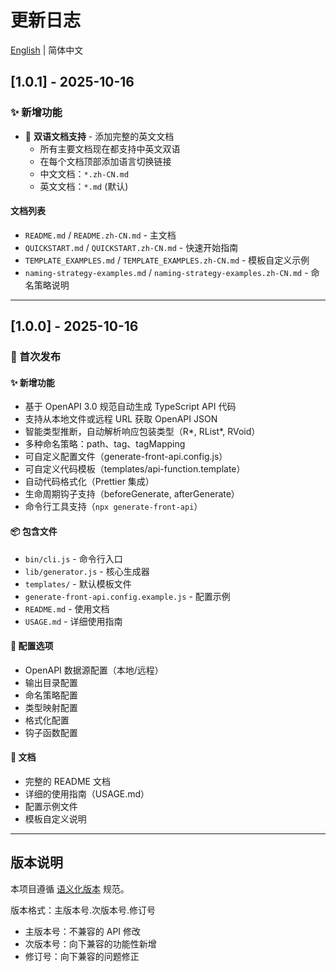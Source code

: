 # 更新日志

[English](./CHANGELOG.md) | 简体中文

## [1.0.1] - 2025-10-16

### ✨ 新增功能

- 📖 **双语文档支持** - 添加完整的英文文档
  - 所有主要文档现在都支持中英文双语
  - 在每个文档顶部添加语言切换链接
  - 中文文档：`*.zh-CN.md`
  - 英文文档：`*.md` (默认)

#### 文档列表

- `README.md` / `README.zh-CN.md` - 主文档
- `QUICKSTART.md` / `QUICKSTART.zh-CN.md` - 快速开始指南
- `TEMPLATE_EXAMPLES.md` / `TEMPLATE_EXAMPLES.zh-CN.md` - 模板自定义示例
- `naming-strategy-examples.md` / `naming-strategy-examples.zh-CN.md` - 命名策略说明

---

## [1.0.0] - 2025-10-16

### 🎉 首次发布

#### ✨ 新增功能

- 基于 OpenAPI 3.0 规范自动生成 TypeScript API 代码
- 支持从本地文件或远程 URL 获取 OpenAPI JSON
- 智能类型推断，自动解析响应包装类型（R*, RList*, RVoid）
- 多种命名策略：path、tag、tagMapping
- 可自定义配置文件（generate-front-api.config.js）
- 可自定义代码模板（templates/api-function.template）
- 自动代码格式化（Prettier 集成）
- 生命周期钩子支持（beforeGenerate, afterGenerate）
- 命令行工具支持（`npx generate-front-api`）

#### 📦 包含文件

- `bin/cli.js` - 命令行入口
- `lib/generator.js` - 核心生成器
- `templates/` - 默认模板文件
- `generate-front-api.config.example.js` - 配置示例
- `README.md` - 使用文档
- `USAGE.md` - 详细使用指南

#### 🔧 配置选项

- OpenAPI 数据源配置（本地/远程）
- 输出目录配置
- 命名策略配置
- 类型映射配置
- 格式化配置
- 钩子函数配置

#### 📝 文档

- 完整的 README 文档
- 详细的使用指南（USAGE.md）
- 配置示例文件
- 模板自定义说明

---

## 版本说明

本项目遵循 [语义化版本](https://semver.org/lang/zh-CN/) 规范。

版本格式：主版本号.次版本号.修订号

- 主版本号：不兼容的 API 修改
- 次版本号：向下兼容的功能性新增
- 修订号：向下兼容的问题修正
